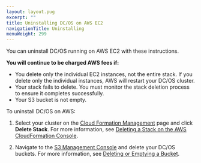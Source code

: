 ```yaml
---
layout: layout.pug
excerpt: ""
title: Uninstalling DC/OS on AWS EC2
navigationTitle: Uninstalling
menuWeight: 299
---
```

You can uninstall DC/OS running on AWS EC2 with these instructions.

**You will continue to be charged AWS fees if:**

* You delete only the individual EC2 instances, not the entire stack. If you delete only the individual instances, AWS will restart your DC/OS cluster.
* Your stack fails to delete. You must monitor the stack deletion process to ensure it completes successfully.
* Your S3 bucket is not empty.

To uninstall DC/OS on AWS:

1. Select your cluster on the <a href="https://console.aws.amazon.com/cloudformation/home" target="_blank">Cloud Formation Management</a> page and click **Delete Stack**. For more information, see <a href="http://docs.aws.amazon.com/AWSCloudFormation/latest/UserGuide/cfn-console-delete-stack.html" target="_blank">Deleting a Stack on the AWS CloudFormation Console</a>.

2. Navigate to the <a href="https://console.aws.amazon.com/s3/home" target="_blank">S3 Management Console</a> and delete your DC/OS buckets. For more information, see <a href="http://docs.aws.amazon.com/AmazonS3/latest/dev/delete-or-empty-bucket.html" target="_blank">Deleting or Emptying a Bucket</a>.